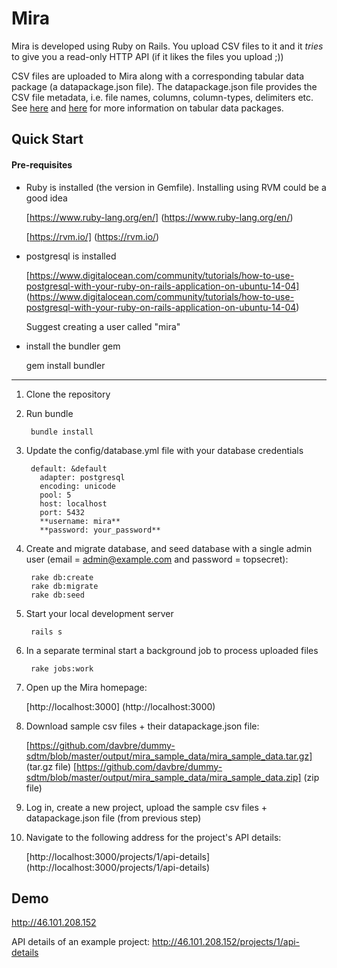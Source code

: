 

# Mira

Mira is developed using Ruby on Rails. You upload CSV files to it and it *tries* to give you a read-only HTTP API (if it likes the files you upload ;)) 

CSV files are uploaded to Mira along with a corresponding tabular data package (a datapackage.json file). The datapackage.json file provides the CSV file metadata, i.e. file names, columns, column-types, delimiters etc. See [here](http://data.okfn.org/doc/tabular-data-package) and [here](http://dataprotocols.org/tabular-data-package/) for more information on tabular data packages.


## Quick Start

#### Pre-requisites
- Ruby is installed (the version in Gemfile). Installing using RVM could be a good idea

  [https://www.ruby-lang.org/en/] (https://www.ruby-lang.org/en/)

  [https://rvm.io/] (https://rvm.io/)

- postgresql is installed

  [https://www.digitalocean.com/community/tutorials/how-to-use-postgresql-with-your-ruby-on-rails-application-on-ubuntu-14-04] (https://www.digitalocean.com/community/tutorials/how-to-use-postgresql-with-your-ruby-on-rails-application-on-ubuntu-14-04)

  Suggest creating a user called "mira"

- install the bundler gem

  gem install bundler


---

1. Clone the repository

2. Run bundle

        bundle install

3. Update the config/database.yml file with your database credentials

        default: &default
          adapter: postgresql
          encoding: unicode
          pool: 5
          host: localhost
          port: 5432
          **username: mira**
          **password: your_password**

4. Create and migrate database, and seed database with a single admin user (email = admin@example.com and password = topsecret):

        rake db:create
        rake db:migrate
        rake db:seed

5. Start your local development server

        rails s

6. In a separate terminal start a background job to process uploaded files

        rake jobs:work

7. Open up the Mira homepage:

    [http://localhost:3000] (http://localhost:3000)

8. Download sample csv files + their datapackage.json file:

    [https://github.com/davbre/dummy-sdtm/blob/master/output/mira_sample_data/mira_sample_data.tar.gz] (tar.gz file)
    [https://github.com/davbre/dummy-sdtm/blob/master/output/mira_sample_data/mira_sample_data.zip] (zip file)

9. Log in, create a new project, upload the sample csv files + datapackage.json file (from previous step)

10. Navigate to the following address for the project's API details:

    [http://localhost:3000/projects/1/api-details] (http://localhost:3000/projects/1/api-details)


## Demo

http://46.101.208.152

API details of an example project:
http://46.101.208.152/projects/1/api-details
